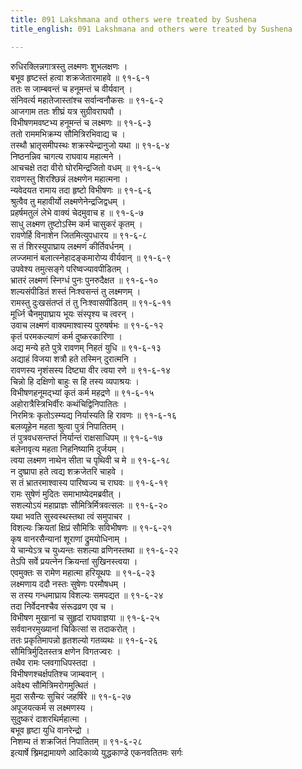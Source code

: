 ```yaml
---
title: 091 Lakshmana and others were treated by Sushena
title_english: 091 Lakshmana and others were treated by Sushena

---
```

रुधिरक्लिन्नगात्रस्तु लक्ष्मणः शुभलक्षणः ।  
बभूव हृष्टस्तं हत्वा शक्रजेतारमाहवे ॥ ९१-६-१  
ततः स जाम्बवन्तं च हनूमन्तं च वीर्यवान् ।  
संनिवर्त्य महातेजास्तांश्च सर्वान्वनौकसः ॥ ९१-६-२  
आजगाम ततः शीघ्रं यत्र सुग्रीवराघवौ ।  
विभीषणमवष्टभ्य हनूमन्तं च लक्ष्मणः ॥ ९१-६-३  
ततो राममभिक्रम्य सौमित्रिरभिवाद्य च ।  
तस्थौ भ्रातृसमीपस्थः शक्रस्येन्द्रानुजो यथा ॥ ९१-६-४  
निष्ठनन्निव चागत्य राघवाय महात्मने ।  
आचचक्षे तदा वीरो घोरमिन्द्रजितो वधम् ॥ ९१-६-५  
रावणस्तु शिरश्छिन्नं लक्ष्मणेन महात्मना ।  
न्यवेदयत रामाय तदा हृष्टो विभीषणः ॥ ९१-६-६  
श्रुत्वैव तु महावीर्यो लक्ष्मणेनेन्द्रजिद्वधम् ।  
प्रहर्षमतुलं लेभे वाक्यं चेदमुवाच ह ॥ ९१-६-७  
साधु लक्ष्मण तुष्टोऽस्मि कर्म चासुकरं कृतम् ।  
रावणेर्हि विनाशेन जितमित्युपधारय ॥ ९१-६-८  
स तं शिरस्युपाघ्राय लक्ष्मणं कीर्तिवर्धनम् ।  
लज्जमानं बलात्स्नेहादङ्कमारोप्य वीर्यवान् ॥ ९१-६-९  
उपवेश्य तमुत्सङ्गे परिष्वज्यावपीडितम् ।  
भ्रातरं लक्ष्मणं स्निग्धं पुनः पुनरुदैक्षत ॥ ९१-६-१०  
शल्यसंपीडितं शस्तं निःश्वसन्तं तु लक्ष्मणम् ।  
रामस्तु दुःखसंतप्तं तं तु निःश्वासपीडितम् ॥ ९१-६-११  
मूर्ध्नि चैनमुपाघ्राय भूयः संस्पृश्य च त्वरन् ।  
उवाच लक्ष्मणं वाक्यमाश्वास्य पुरुषर्षभः ॥ ९१-६-१२  
कृतं परमकल्याणं कर्म दुष्करकारिणा ।  
अद्य मन्ये हते पुत्रे रावणम् निहतं युधि ॥ ९१-६-१३  
अद्याहं विजया शत्रौ हते तस्मिन् दुरात्मनि ।  
रावणस्य नृशंसस्य दिष्ट्या वीर त्वया रणे ॥ ९१-६-१४  
चिन्नो हि दक्षिणो बाहुः स हि तस्य व्यपाश्रयः ।  
विभीषणहनूमद्भ्यां कृतं कर्म महद्रणे ॥ ९१-६-१५  
अहोरात्रैस्त्रिभिर्वीरः कथंचिद्विनिपातितः ।  
निरमित्रः कृतोऽस्म्यद्य निर्यास्यति हि रावणः ॥ ९१-६-१६  
बलव्यूहेन महता श्रुत्वा पुत्रं निपातितम् ।  
तं पुत्रवधसन्तप्तं निर्यान्तं राक्षसाधिपम् ॥ ९१-६-१७  
बलेनावृत्य महता निहनिष्यामि दुर्जयम् ।  
त्वया लक्ष्मण नाथेन सीता च पृथिवी च मे ॥ ९१-६-१८  
न दुष्प्रापा हते त्वद्य शक्रजेतरि चाहवे ।  
स तं भ्रातरमाश्वास्य पारिष्वज्य च राघवः ॥ ९१-६-१९  
रामः सुषेणं मुदितः समाभाष्येदमब्रवीत् ।  
सशल्योऽयं महाप्राज्ञः सौमित्रिर्मित्रवत्सलः ॥ ९१-६-२०  
यथा भवति सुस्वस्थस्तथा त्वं समुपाचर ।  
विशल्यः क्रियतां क्षिप्रं सौमित्रिः सविभीषणः ॥ ९१-६-२१  
कृष वानरसैन्यानां शूराणां द्रुमयोधिनाम् ।  
ये चान्येऽत्र च युध्यन्तः सशल्या व्रणिनस्तथा ॥ ९१-६-२२  
तेऽपि सर्वे प्रयत्नेन क्रियन्तां सुखिनस्त्वया ।  
एवमुक्तः स रामेण महात्मा हरियूथपः ॥ ९१-६-२३  
लक्ष्मणाय ददौ नस्तः सुषेणः परमौषधम् ।  
स तस्य गन्धमाघ्राय विशल्यः समपद्यत ॥ ९१-६-२४  
तदा निर्वेदनश्चैव संरूढव्रण एव च ।  
विभीषण मुखानां च सुहृदां राघवाज्ञया ॥ ९१-६-२५  
सर्ववानरमुख्यानां चिकित्सां स तदाकरोत् ।  
ततः प्रकृतिमापन्नो हृतशल्यो गतव्यथः ॥ ९१-६-२६  
सौमित्रिर्मुदितस्तत्र क्षणेन विगतज्वरः ।  
तथैव रामः प्लवगाधिपस्तदा ।  
विभीषणश्चर्क्षपतिश्च जाम्बवान् ।  
अवेक्ष्य सौमित्रिमरोगमुत्थितं ।  
मुदा ससैन्यः सुचिरं जहर्षिरे ॥ ९१-६-२७  
अपूजयत्कर्म स लक्ष्मणस्य ।  
सुदुष्करं दाशरथिर्महात्मा ।  
बभूव हृष्टा युधि वानरेन्द्रो ।  
निशम्य तं शक्रजितं निपातितम् ॥ ९१-६-२८  
इत्यार्षे श्र्रिमद्रामायणे आदिकाव्ये युद्धकाण्डे एकनवतितमः सर्गः